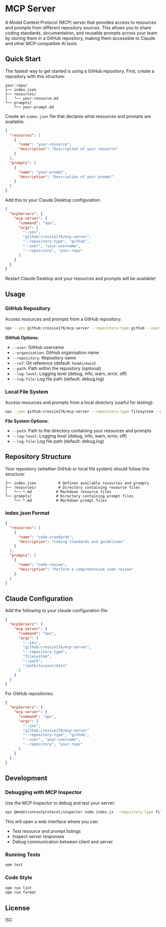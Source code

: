 # MCP Server

A Model Context Protocol (MCP) server that provides access to resources and prompts from different repository sources. This allows you to share coding standards, documentation, and reusable prompts across your team by storing them in a GitHub repository, making them accessible to Claude and other MCP-compatible AI tools.

## Quick Start

The fastest way to get started is using a GitHub repository. First, create a repository with this structure:

```
your-repo/
├── index.json
├── resources/
│   └── your-resource.md
└── prompts/
    └── your-prompt.md
```

Create an `index.json` file that declares what resources and prompts are available:

```json
{
  "resources": [
    {
      "name": "your-resource",
      "description": "Description of your resource"
    }
  ],
  "prompts": [
    {
      "name": "your-prompt",
      "description": "Description of your prompt"
    }
  ]
}
```

Add this to your Claude Desktop configuration:

```json
{
  "mcpServers": {
    "mcp-server": {
      "command": "npx",
      "args": [
        "--yes",
        "github:cressie176/mcp-server",
        "--repository-type", "github",
        "--user", "your-username",
        "--repository", "your-repo"
      ]
    }
  }
}
```

Restart Claude Desktop and your resources and prompts will be available!

## Usage

### GitHub Repository

Access resources and prompts from a GitHub repository:

```bash
npx --yes github:cressie176/mcp-server --repository-type github --user your-user --repository your-repo
```

**GitHub Options:**
- `--user`: GitHub username
- `--organisation`: GitHub organisation name
- `--repository`: Repository name
- `--ref`: Git reference (default: `heads/main`)
- `--path`: Path within the repository (optional)
- `--log-level`: Logging level (debug, info, warn, error, off)
- `--log-file`: Log file path (default: debug.log)

### Local File System

Access resources and prompts from a local directory (useful for testing):

```bash
npx --yes github:cressie176/mcp-server --repository-type filesystem --path ./path/to/folder
```

**File System Options:**
- `--path`: Path to the directory containing your resources and prompts
- `--log-level`: Logging level (debug, info, warn, error, off)
- `--log-file`: Log file path (default: debug.log)

## Repository Structure

Your repository (whether GitHub or local file system) should follow this structure:

```
├── index.json          # Defines available resources and prompts
├── resources/          # Directory containing resource files
│   └── *.md           # Markdown resource files
└── prompts/           # Directory containing prompt files
    └── *.md           # Markdown prompt files
```

### index.json Format

```json
{
  "resources": [
    {
      "name": "code-standards",
      "description": "Coding standards and guidelines"
    }
  ],
  "prompts": [
    {
      "name": "code-review",
      "description": "Perform a comprehensive code review"
    }
  ]
}
```

## Claude Configuration

Add the following to your claude configuration file:

```json
{
  "mcpServers": {
    "mcp-server": {
      "command": "npx",
      "args": [
        "--yes",
        "github:cressie176/mcp-server",
        "--repository-type",
        "filesystem",
        "--path",
        "/path/to/your/data"
      ]
    }
  }
}
```

For GitHub repositories:

```json
{
  "mcpServers": {
    "mcp-server": {
      "command": "npx",
      "args": [
        "--yes",
        "github:cressie176/mcp-server"
        "--repository-type", "github",
        "--user", "your-username",
        "--repository", "your-repo"
      ]
    }
  }
}
```

## Development

### Debugging with MCP Inspector

Use the MCP Inspector to debug and test your server:

```bash
npx @modelcontextprotocol/inspector node index.js --repository-type filesystem --path ./test/data
```

This will open a web interface where you can:
- Test resource and prompt listings
- Inspect server responses
- Debug communication between client and server

### Running Tests

```bash
npm test
```

### Code Style

```bash
npm run lint
npm run format
```

## License

ISC
